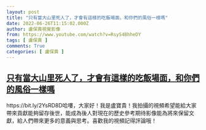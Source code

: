 ```yaml
---
layout: post
title: "只有當大山里死人了，才會有這樣的吃飯場面，和你們的風俗一樣嗎"
date: 2022-06-26T11:15:02.000Z
author: 盧保貴視覺影像
from: https://www.youtube.com/watch?v=RsyS4BhheDY
tags: [ 盧保貴 ]
comments: True
categories: [ 盧保貴 ]
---
```

<!--1656242102000-->
[只有當大山里死人了，才會有這樣的吃飯場面，和你們的風俗一樣嗎](https://www.youtube.com/watch?v=RsyS4BhheDY)
------

<div>
https://bit.ly/2YsRD8D哈嘍，大家好！我是盧寶貴！我拍攝的視頻希望能給大家帶來貢獻能夠留存後世，能成為後人對現在的歷史參考期待影像能為將來保留文獻，給人們帶來更多的意義與思考。喜歡我的視頻記得評論哦！
</div>
